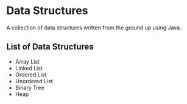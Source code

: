 # Data Structures
A collection of data structures written from the ground up using Java. 

## List of Data Structures
- Array List
- Linked List
- Ordered List
- Unordered List
- Binary Tree
- Heap
